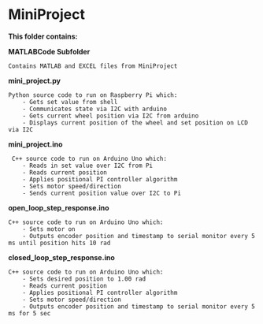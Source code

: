 # MiniProject

**This folder contains:**

**MATLABCode Subfolder**

    Contains MATLAB and EXCEL files from MiniProject

**mini_project.py**

    Python source code to run on Raspberry Pi which:
        - Gets set value from shell
        - Communicates state via I2C with arduino
        - Gets current wheel position via I2C from arduino
        - Displays current position of the wheel and set position on LCD via I2C
        
**mini_project.ino**
     
     C++ source code to run on Arduino Uno which: 
        - Reads in set value over I2C from Pi
        - Reads current position
        - Applies positional PI controller algorithm
        - Sets motor speed/direction
        - Sends current position value over I2C to Pi

**open_loop_step_response.ino**

    C++ source code to run on Arduino Uno which:
        - Sets motor on
        - Outputs encoder position and timestamp to serial monitor every 5 ms until position hits 10 rad

**closed_loop_step_response.ino**

    C++ source code to run on Arduino Uno which:
        - Sets desired position to 1.00 rad
        - Reads current position
        - Applies positional PI controller algorithm
        - Sets motor speed/direction
        - Outputs encoder position and timestamp to serial monitor every 5 ms for 5 sec

